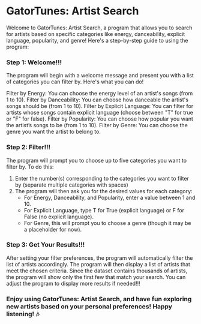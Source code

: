 <H1> GatorTunes: Artist Search </h1>
Welcome to GatorTunes: Artist Search, a program that allows you to search for artists based on specific categories like energy, danceability, explicit language, popularity, and genre! Here's a step-by-step guide to using the program:

### Step 1: Welcome!!!

The program will begin with a welcome message and present you with a list of categories you can filter by. Here's what you can do!

Filter by Energy: You can choose the energy level of an artist's songs (from 1 to 10).
Filter by Danceability: You can choose how danceable the artist's songs should be (from 1 to 10).
Filter by Explicit Language: You can filter for artists whose songs contain explicit language (choose between "T" for true or "F" for false).
Filter by Popularity: You can choose how popular you want the artist’s songs to be (from 1 to 10).
Filter by Genre: You can choose the genre you want the artist to belong to.

### Step 2: Filter!!!

The program will prompt you to choose up to five categories you want to filter by. To do this:

1. Enter the number(s) corresponding to the categories you want to filter by (separate multiple categories with spaces)
2. The program will then ask you for the desired values for each category:
	- For Energy, Danceability, and Popularity, enter a value between 1 and 10.
	- For Explicit Language, type T for True (explicit language) or F for False (no explicit language).
	- For Genre, this will prompt you to choose a genre (though it may be a placeholder for now).

### Step 3: Get Your Results!!!

After setting your filter preferences, the program will automatically filter the list of artists accordingly.
The program will then display a list of artists that meet the chosen criteria. 
Since the dataset contains thousands of artists, the program will show only the first few that match your search. You can adjust the program to display more results if needed!!!

### Enjoy using GatorTunes: Artist Search, and have fun exploring new artists based on your personal preferences! Happy listening! 🎶
